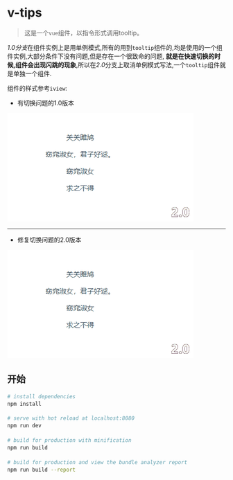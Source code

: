 # v-tips

> 这是一个`vue`组件，以指令形式调用tooltip。

*1.0分支*在组件实例上是用单例模式,所有的用到`tooltip`组件的,均是使用的一个组件实例,大部分条件下没有问题,但是存在一个很致命的问题,
**就是在快速切换的时候,组件会出现闪跳的现象**,所以在*2.0*分支上取消单例模式写法,一个`tooltip`组件就是单独一个组件.

组件的样式参考`iview`:

* 有切换问题的1.0版本

![](static/2.0.gif)

---

* 修复切换问题的2.0版本

![](static/2.0.gif)

## 开始

``` bash
# install dependencies
npm install

# serve with hot reload at localhost:8080
npm run dev

# build for production with minification
npm run build

# build for production and view the bundle analyzer report
npm run build --report

```
